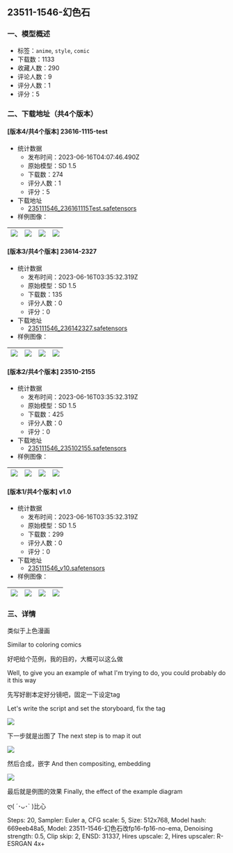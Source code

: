 ## 23511-1546-幻色石
### 一、模型概述

- 标签：`anime`, `style`, `comic`
- 下载数：1133
- 收藏人数：290
- 评论人数：9
- 评分人数：1
- 评分：5

### 二、下载地址（共4个版本）

#### [版本4/共4个版本] 23616-1115-test

- 统计数据
  - 发布时间：2023-06-16T04:07:46.490Z
  - 原始模型：SD 1.5
  - 下载数：274
  - 评分人数：1
  - 评分：5
- 下载地址
  - [235111546_236161115Test.safetensors](https://civitai.com/api/download/models/97006)
- 样例图像：

| <img src="https://image.civitai.com/xG1nkqKTMzGDvpLrqFT7WA/ed3d0d91-cb6b-4df2-8a7d-0df69dfcc060/width=450/1162278.jpeg" /> | <img src="https://image.civitai.com/xG1nkqKTMzGDvpLrqFT7WA/b9e82997-4991-4e19-a258-275c93d051a9/width=450/1162280.jpeg" /> | <img src="https://image.civitai.com/xG1nkqKTMzGDvpLrqFT7WA/2b23ed42-213b-442a-8208-d8a9b413be83/width=450/1162282.jpeg" /> | <img src="https://image.civitai.com/xG1nkqKTMzGDvpLrqFT7WA/6b09b007-fb7a-4299-839e-9d8837244401/width=450/1162283.jpeg" /> |
| ---- | ---- | ---- | ---- |

#### [版本3/共4个版本] 23614-2327

- 统计数据
  - 发布时间：2023-06-16T03:35:32.319Z
  - 原始模型：SD 1.5
  - 下载数：135
  - 评分人数：0
  - 评分：0
- 下载地址
  - [235111546_236142327.safetensors](https://civitai.com/api/download/models/96405)
- 样例图像：

| <img src="https://image.civitai.com/xG1nkqKTMzGDvpLrqFT7WA/d6a71181-44d7-424a-9664-5837f11eb878/width=450/1150899.jpeg" /> | <img src="https://image.civitai.com/xG1nkqKTMzGDvpLrqFT7WA/20ebcb27-bebb-487c-96c5-fd5cfcd06c3b/width=450/1150900.jpeg" /> | <img src="https://image.civitai.com/xG1nkqKTMzGDvpLrqFT7WA/a3a992fb-9a01-4dd3-9297-2de3990ba0ce/width=450/1150901.jpeg" /> | <img src="https://image.civitai.com/xG1nkqKTMzGDvpLrqFT7WA/140e39aa-0496-4214-b5fb-ceb54807c92d/width=450/1150903.jpeg" /> |
| ---- | ---- | ---- | ---- |

#### [版本2/共4个版本] 23510-2155

- 统计数据
  - 发布时间：2023-06-16T03:35:32.319Z
  - 原始模型：SD 1.5
  - 下载数：425
  - 评分人数：0
  - 评分：0
- 下载地址
  - [235111546_235102155.safetensors](https://civitai.com/api/download/models/69435)
- 样例图像：

| <img src="https://image.civitai.com/xG1nkqKTMzGDvpLrqFT7WA/7403e94b-7667-4c87-b49f-7cc90216b909/width=450/775091.jpeg" /> | <img src="https://image.civitai.com/xG1nkqKTMzGDvpLrqFT7WA/8840ac67-74c5-44e4-86a4-7b832ef38371/width=450/775093.jpeg" /> | <img src="https://image.civitai.com/xG1nkqKTMzGDvpLrqFT7WA/a3bfec99-fe06-4f18-967d-efd9768a2859/width=450/775094.jpeg" /> | <img src="https://image.civitai.com/xG1nkqKTMzGDvpLrqFT7WA/f7cbe005-8d6b-4690-9c4d-bf93ae5571d1/width=450/775096.jpeg" /> |
| ---- | ---- | ---- | ---- |

#### [版本1/共4个版本] v1.0

- 统计数据
  - 发布时间：2023-06-16T03:35:32.319Z
  - 原始模型：SD 1.5
  - 下载数：299
  - 评分人数：0
  - 评分：0
- 下载地址
  - [235111546_v10.safetensors](https://civitai.com/api/download/models/67821)
- 样例图像：

| <img src="https://image.civitai.com/xG1nkqKTMzGDvpLrqFT7WA/f628b43b-8dc1-4d78-9211-5736d96916cb/width=450/774297.jpeg" /> | <img src="https://image.civitai.com/xG1nkqKTMzGDvpLrqFT7WA/f72364f9-ec0b-4c81-9eab-ab7d3da70b1f/width=450/753773.jpeg" /> | <img src="https://image.civitai.com/xG1nkqKTMzGDvpLrqFT7WA/ad25e51b-20f5-45cf-a199-d49c95d430cc/width=450/753774.jpeg" /> | <img src="https://image.civitai.com/xG1nkqKTMzGDvpLrqFT7WA/ef650d67-2b75-473b-9add-887e310a1702/width=450/753775.jpeg" /> |
| ---- | ---- | ---- | ---- |


### 三、详情
<p>类似于上色漫画</p><p>Similar to coloring comics</p><p></p><p>好吧给个范例，我的目的，大概可以这么做</p><p>Well, to give you an example of what I'm trying to do, you could probably do it this way</p><p>先写好剧本定好分镜吧，固定一下设定tag</p><p>Let's write the script and set the storyboard, fix the tag</p><img src="https://image.civitai.com/xG1nkqKTMzGDvpLrqFT7WA/9fee1b40-991f-492a-b9fe-4cbe7ebf4ec7/width=525/9fee1b40-991f-492a-b9fe-4cbe7ebf4ec7.jpeg" /><p>下一步就是出图了  The next step is to map it out</p><img src="https://image.civitai.com/xG1nkqKTMzGDvpLrqFT7WA/0f3e93c3-d205-4853-b0f6-ebed86491191/width=525/0f3e93c3-d205-4853-b0f6-ebed86491191.jpeg" /><p>然后合成，嵌字    And then compositing, embedding</p><img src="https://image.civitai.com/xG1nkqKTMzGDvpLrqFT7WA/b3a65620-5227-44a6-8428-86cf4d4fc4c5/width=525/b3a65620-5227-44a6-8428-86cf4d4fc4c5.jpeg" /><p>最后就是例图的效果  Finally, the effect of the example diagram</p><p>ღ( ´･ᴗ･` )比心</p><p></p><p></p><p>Steps: 20, Sampler: Euler a, CFG scale: 5, Size: 512x768, Model hash: 669eeb48a5, Model: 23511-1546-幻色石改fp16-fp16-no-ema, Denoising strength: 0.5, Clip skip: 2, ENSD: 31337, Hires upscale: 2, Hires upscaler: R-ESRGAN 4x+</p>
